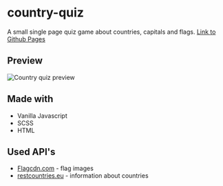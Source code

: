 # country-quiz
A small single page quiz game about countries, capitals and flags. <a href="https://puphs.github.io/country-quiz/index.html" target="_blank">Link to Github Pages</a>

## Preview
<img src="https://media3.giphy.com/media/Tqnm8p2kaDRxL439pP/giphy.gif" alt="Country quiz preview"/>

## Made with
* Vanilla Javascript
* SCSS
* HTML

## Used API's
* <a href="https://flagcdn.com/">Flagcdn.com</a> - flag images
* <a href="http://restcountries.eu/">restcountries.eu</a> - information about countries



